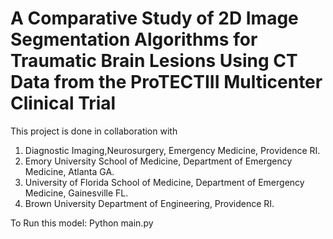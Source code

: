 #  A Comparative Study of 2D Image Segmentation Algorithms for Traumatic Brain Lesions Using CT Data from the ProTECTIII Multicenter Clinical Trial
This project is done in collaboration with 
1. Diagnostic Imaging,Neurosurgery, Emergency Medicine, Providence RI. 
2. Emory University School of Medicine, Department of Emergency Medicine, Atlanta GA. 
3. University of Florida School of Medicine, Department of Emergency Medicine, Gainesville FL. 
4. Brown University Department of Engineering, Providence RI.


To Run this model:
Python main.py
